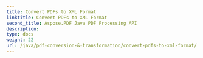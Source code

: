 ```yaml
---
title: Convert PDFs to XML Format
linktitle: Convert PDFs to XML Format
second_title: Aspose.PDF Java PDF Processing API
description: 
type: docs
weight: 22
url: /java/pdf-conversion-&-transformation/convert-pdfs-to-xml-format/
---
```


